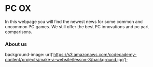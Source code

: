<!DOCTYPE html>
<html>
 <head>
  <link rel="stylesheet" type="text/css" href="_config.yml">
   <h1> PC OX </h1>
 </head>
 
 <Body>
  <p>
   In this webpage you will find the newest news for some common and uncommon PC games.
   We still offer the best PC innovations and pc part comparisons.
 </p>

 <h3> About us </h3>
 
 background-image: 
   url('https://s3.amazonaws.com/codecademy-content/projects/make-a-website/lesson-3/background.jpg');
